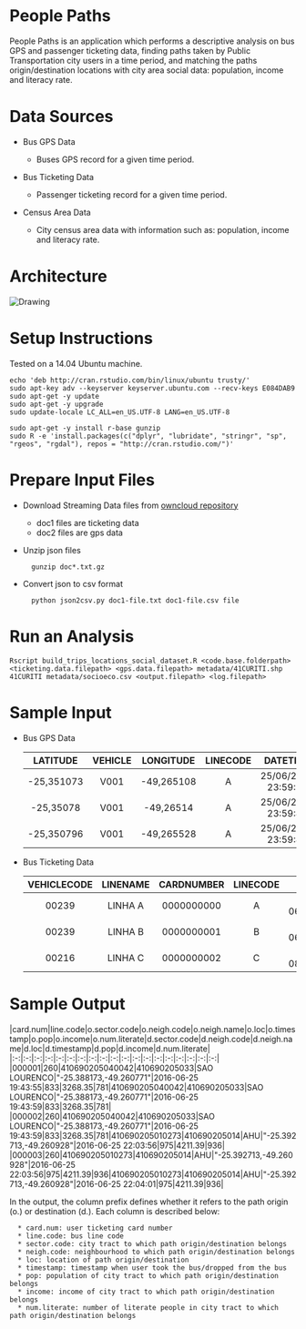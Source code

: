 # People Paths

People Paths is an application which performs a descriptive analysis on bus GPS and passenger ticketing data, finding paths taken by Public Transportation city users in a time period, and matching the paths origin/destination locations with city area social data: population, income and literacy rate.

# Data Sources
 * Bus GPS Data
   + Buses GPS record for a given time period. 
  
 * Bus Ticketing Data
   + Passenger ticketing record for a given time period.
    
 * Census Area Data
   + City census area data with information such as: population, income and literacy rate.
    

# Architecture
<div style="display:table-cell; vertical-align:middle; text-align:center">
  <img src="https://drive.google.com/uc?id=0B3NoFHg_3tQrVDBzQVZDT29zZTg" alt="Drawing" align="center"/>
</div>


# Setup Instructions

Tested on a 14.04 Ubuntu machine.

```
echo 'deb http://cran.rstudio.com/bin/linux/ubuntu trusty/'
sudo apt-key adv --keyserver keyserver.ubuntu.com --recv-keys E084DAB9
sudo apt-get -y update
sudo apt-get -y upgrade
sudo update-locale LC_ALL=en_US.UTF-8 LANG=en_US.UTF-8

sudo apt-get -y install r-base gunzip
sudo R -e 'install.packages(c("dplyr", "lubridate", "stringr", "sp", "rgeos", "rgdal"), repos = "http://cran.rstudio.com/")'
```

# Prepare Input Files
 * Download Streaming Data files from [owncloud repository](https://bigsea.owncloud.lsd.ufcg.edu.br/owncloud/index.php/s/UFKZhHGdxvWzO8w)
     + doc1 files are ticketing data
     + doc2 files are gps data
 * Unzip json files
 
         gunzip doc*.txt.gz
 * Convert json to csv format
 
         python json2csv.py doc1-file.txt doc1-file.csv file

# Run an Analysis
```
Rscript build_trips_locations_social_dataset.R <code.base.folderpath> <ticketing.data.filepath> <gps.data.filepath> metadata/41CURITI.shp 41CURITI metadata/socioeco.csv <output.filepath> <log.filepath>
```

# Sample Input

  * Bus GPS Data
  
    | LATITUDE|   VEHICLE    | LONGITUDE | LINECODE | DATETIME             |
    |:---------:|:-----------------:|:------------:|:--------:| :-------------------------:|
    | -25,351073     | V001 | -49,265108   | A      | 25/06/2016 23:59:57 |
    | -25,35078     | V001 | -49,26514   | A      | 25/06/2016 23:59:47 |
    | -25,350796     | V001 | -49,265528   | A      | 25/06/2016 23:59:40 |   

  * Bus Ticketing Data
  
    | VEHICLECODE|    LINENAME    | CARDNUMBER | LINECODE | TIMESTAMP             |
    |:---------:|:-----------------:|:------------:|:--------:| :-------------------------:|
    | 00239     | LINHA A | 0000000000   | A      | 25/06/16 06:14:03,000000 |
    | 00239     | LINHA B | 0000000001   | B      | 25/06/16 06:28:13,000000 |
    | 00216     | LINHA C | 0000000002   | C      | 25/06/16 08:11:54,000000 |
   
# Sample Output

|card.num|line.code|o.sector.code|o.neigh.code|o.neigh.name|o.loc|o.timestamp|o.pop|o.income|o.num.literate|d.sector.code|d.neigh.code|d.neigh.name|d.loc|d.timestamp|d.pop|d.income|d.num.literate|
|:-:|:-:|:-:|:-:|:-:|:-:|:-:|:-:|:-:|:-:|:-:|:-:|:-:|:-:|:-:|:-:|:-:|:-:|:-:|
|000001|260|410690205040042|410690205033|SAO LOURENCO|"-25.388173,-49.260771"|2016-06-25 19:43:55|833|3268.35|781|410690205040042|410690205033|SAO LOURENCO|"-25.388173,-49.260771"|2016-06-25 19:43:59|833|3268.35|781|
|000002|260|410690205040042|410690205033|SAO LOURENCO|"-25.388173,-49.260771"|2016-06-25 19:43:59|833|3268.35|781|410690205010273|410690205014|AHU|"-25.392713,-49.260928"|2016-06-25 22:03:56|975|4211.39|936|
|000003|260|410690205010273|410690205014|AHU|"-25.392713,-49.260928"|2016-06-25 22:03:56|975|4211.39|936|410690205010273|410690205014|AHU|"-25.392713,-49.260928"|2016-06-25 22:04:01|975|4211.39|936|

   In the output, the column prefix defines whether it refers to the path origin (o.) or destination (d.). Each column is described below:
   
      * card.num: user ticketing card number
      * line.code: bus line code
      * sector.code: city tract to which path origin/destination belongs
      * neigh.code: neighbourhood to which path origin/destination belongs
      * loc: location of path origin/destination
      * timestamp: timestamp when user took the bus/dropped from the bus
      * pop: population of city tract to which path origin/destination belongs
      * income: income of city tract to which path origin/destination belongs
      * num.literate: number of literate people in city tract to which path origin/destination belongs
